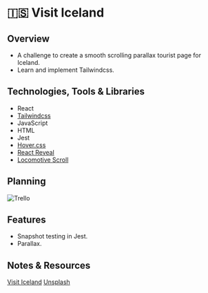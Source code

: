 # 🇮🇸 Visit Iceland

## Overview

- A challenge to create a smooth scrolling parallax tourist page for Iceland.
- Learn and implement Tailwindcss.

## Technologies, Tools & Libraries

- React
- [Tailwindcss](https://tailwindcss.com/)
- JavaScript
- HTML
- Jest
- [Hover.css](https://ianlunn.github.io/Hover/)
- [React Reveal](https://www.react-reveal.com/)
- [Locomotive Scroll](https://github.com/locomotivemtl/locomotive-scroll)

## Planning

![Trello](https://i.ibb.co/M2Z1R8r/visit-iceland-trello.png)

## Features

- Snapshot testing in Jest.
- Parallax.

## Notes & Resources

[Visit Iceland](https://visiticeland.com/)
[Unsplash](https://unsplash.com/)
